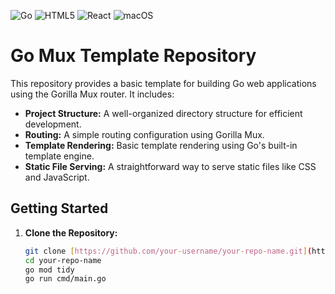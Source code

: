![Go](https://img.shields.io/badge/go-%2300ADD8.svg?style=for-the-badge&logo=go&logoColor=white) ![HTML5](https://img.shields.io/badge/html5-%23E34F26.svg?style=for-the-badge&logo=html5&logoColor=white) ![React](https://img.shields.io/badge/react-%2320232a.svg?style=for-the-badge&logo=react&logoColor=%2361DAFB) ![macOS](https://img.shields.io/badge/mac%20os-000000?style=for-the-badge&logo=macos&logoColor=F0F0F0)

# Go Mux Template Repository

This repository provides a basic template for building Go web applications using the Gorilla Mux router. It includes:

* **Project Structure:** A well-organized directory structure for efficient development.
* **Routing:** A simple routing configuration using Gorilla Mux.
* **Template Rendering:** Basic template rendering using Go's built-in template engine.
* **Static File Serving:** A straightforward way to serve static files like CSS and JavaScript.

## Getting Started

1. **Clone the Repository:**

   ```bash
   git clone [https://github.com/your-username/your-repo-name.git](https://github.com/your-username/your-repo-name.git)
   cd your-repo-name
   go mod tidy
   go run cmd/main.go
  ```
